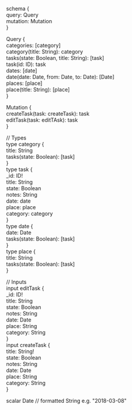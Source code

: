 schema {  
    query: Query  
    mutation: Mutation  
}  
  
Query {  
    categories: [category]  
    category(title: String): category  
    tasks(state: Boolean, title: String): [task]  
    task(id: ID): task  
    dates: [date]  
    date(date: Date, from: Date, to: Date): [Date]  
    places: [place]  
    place(title: String): [place]  
}  
  
Mutation {  
    createTask(task: createTask): task  
    editTask(task: editTAsk): task  
}  
  
// Types  
type category {  
    title: String  
    tasks(state: Boolean): [task]  
}  
type task {  
    _id: ID!  
    title: String  
    state: Boolean  
    notes: String  
    date: date  
    place: place  
    category: category  
}  
type date {  
    date: Date  
    tasks(state: Boolean): [task]  
}  
type place {  
    title: String  
    tasks(state: Boolean): [task]  
}  
  
// Inputs  
input editTask {  
    _id: ID!  
    title: String  
    state: Boolean  
    notes: String  
    date: Date  
    place: String  
    category: String  
}  
input createTask {  
    title: String!  
    state: Boolean  
    notes: String  
    date: Date  
    place: String  
    category: String  
}  
  
scalar Date // formatted String e.g. "2018-03-08"  